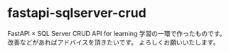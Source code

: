 # fastapi-sqlserver-crud
FastAPI × SQL Server CRUD API for learning
学習の一環で作ったものです。
改善などがあればアドバイスを頂きたいです。
よろしくお願いいたします。
